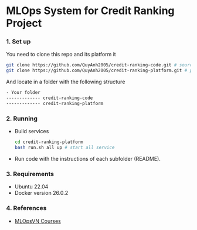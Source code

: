 # MLOps System for Credit Ranking Project

### 1. Set up 

You need to clone this repo and its platform it

```bash
git clone https://github.com/QuyAnh2005/credit-ranking-code.git # source code
git clone https://github.com/QuyAnh2005/credit-ranking-platform.git # platform
```

And locate in a folder with the following structure
```bash
- Your folder
------------- credit-ranking-code
------------- credit-ranking-platform
```

### 2. Running

- Build services

  ```bash
  cd credit-ranking-platform
  bash run.sh all up # start all service
  ```

- Run code with the instructions of each subfolder (README).

### 3. Requirements

- Ubuntu 22.04
- Docker version 26.0.2



### 4. References

- [MLOpsVN Courses](https://courses.mlops.vn/index.html)

  
